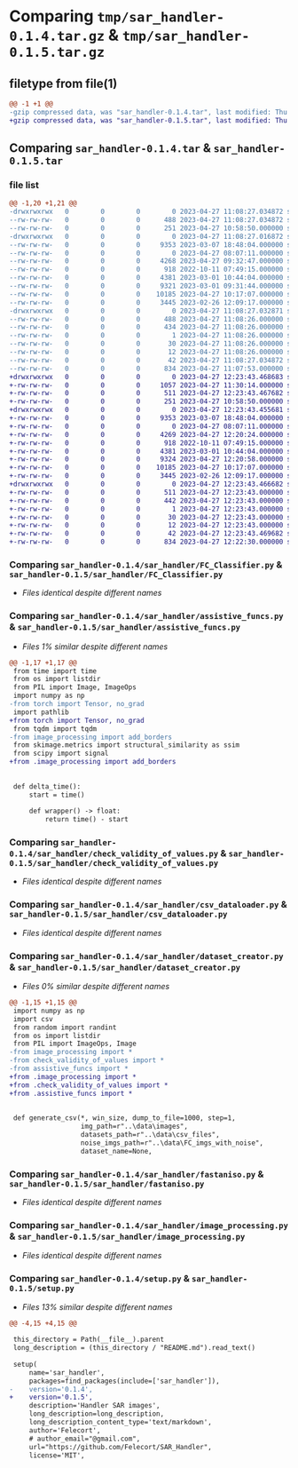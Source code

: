 # Comparing `tmp/sar_handler-0.1.4.tar.gz` & `tmp/sar_handler-0.1.5.tar.gz`

## filetype from file(1)

```diff
@@ -1 +1 @@
-gzip compressed data, was "sar_handler-0.1.4.tar", last modified: Thu Apr 27 11:08:27 2023, max compression
+gzip compressed data, was "sar_handler-0.1.5.tar", last modified: Thu Apr 27 12:23:43 2023, max compression
```

## Comparing `sar_handler-0.1.4.tar` & `sar_handler-0.1.5.tar`

### file list

```diff
@@ -1,20 +1,21 @@
-drwxrwxrwx   0        0        0        0 2023-04-27 11:08:27.034872 sar_handler-0.1.4/
--rw-rw-rw-   0        0        0      488 2023-04-27 11:08:27.034872 sar_handler-0.1.4/PKG-INFO
--rw-rw-rw-   0        0        0      251 2023-04-27 10:58:50.000000 sar_handler-0.1.4/README.md
-drwxrwxrwx   0        0        0        0 2023-04-27 11:08:27.016872 sar_handler-0.1.4/sar_handler/
--rw-rw-rw-   0        0        0     9353 2023-03-07 18:48:04.000000 sar_handler-0.1.4/sar_handler/FC_Classifier.py
--rw-rw-rw-   0        0        0        0 2023-04-27 08:07:11.000000 sar_handler-0.1.4/sar_handler/__init__.py
--rw-rw-rw-   0        0        0     4268 2023-04-27 09:32:47.000000 sar_handler-0.1.4/sar_handler/assistive_funcs.py
--rw-rw-rw-   0        0        0      918 2022-10-11 07:49:15.000000 sar_handler-0.1.4/sar_handler/check_validity_of_values.py
--rw-rw-rw-   0        0        0     4381 2023-03-01 10:44:04.000000 sar_handler-0.1.4/sar_handler/csv_dataloader.py
--rw-rw-rw-   0        0        0     9321 2023-03-01 09:31:44.000000 sar_handler-0.1.4/sar_handler/dataset_creator.py
--rw-rw-rw-   0        0        0    10185 2023-04-27 10:17:07.000000 sar_handler-0.1.4/sar_handler/fastaniso.py
--rw-rw-rw-   0        0        0     3445 2023-02-26 12:09:17.000000 sar_handler-0.1.4/sar_handler/image_processing.py
-drwxrwxrwx   0        0        0        0 2023-04-27 11:08:27.032871 sar_handler-0.1.4/sar_handler.egg-info/
--rw-rw-rw-   0        0        0      488 2023-04-27 11:08:26.000000 sar_handler-0.1.4/sar_handler.egg-info/PKG-INFO
--rw-rw-rw-   0        0        0      434 2023-04-27 11:08:26.000000 sar_handler-0.1.4/sar_handler.egg-info/SOURCES.txt
--rw-rw-rw-   0        0        0        1 2023-04-27 11:08:26.000000 sar_handler-0.1.4/sar_handler.egg-info/dependency_links.txt
--rw-rw-rw-   0        0        0       30 2023-04-27 11:08:26.000000 sar_handler-0.1.4/sar_handler.egg-info/requires.txt
--rw-rw-rw-   0        0        0       12 2023-04-27 11:08:26.000000 sar_handler-0.1.4/sar_handler.egg-info/top_level.txt
--rw-rw-rw-   0        0        0       42 2023-04-27 11:08:27.034872 sar_handler-0.1.4/setup.cfg
--rw-rw-rw-   0        0        0      834 2023-04-27 11:07:53.000000 sar_handler-0.1.4/setup.py
+drwxrwxrwx   0        0        0        0 2023-04-27 12:23:43.468683 sar_handler-0.1.5/
+-rw-rw-rw-   0        0        0     1057 2023-04-27 11:30:14.000000 sar_handler-0.1.5/LICENSE
+-rw-rw-rw-   0        0        0      511 2023-04-27 12:23:43.467682 sar_handler-0.1.5/PKG-INFO
+-rw-rw-rw-   0        0        0      251 2023-04-27 10:58:50.000000 sar_handler-0.1.5/README.md
+drwxrwxrwx   0        0        0        0 2023-04-27 12:23:43.455681 sar_handler-0.1.5/sar_handler/
+-rw-rw-rw-   0        0        0     9353 2023-03-07 18:48:04.000000 sar_handler-0.1.5/sar_handler/FC_Classifier.py
+-rw-rw-rw-   0        0        0        0 2023-04-27 08:07:11.000000 sar_handler-0.1.5/sar_handler/__init__.py
+-rw-rw-rw-   0        0        0     4269 2023-04-27 12:20:24.000000 sar_handler-0.1.5/sar_handler/assistive_funcs.py
+-rw-rw-rw-   0        0        0      918 2022-10-11 07:49:15.000000 sar_handler-0.1.5/sar_handler/check_validity_of_values.py
+-rw-rw-rw-   0        0        0     4381 2023-03-01 10:44:04.000000 sar_handler-0.1.5/sar_handler/csv_dataloader.py
+-rw-rw-rw-   0        0        0     9324 2023-04-27 12:20:58.000000 sar_handler-0.1.5/sar_handler/dataset_creator.py
+-rw-rw-rw-   0        0        0    10185 2023-04-27 10:17:07.000000 sar_handler-0.1.5/sar_handler/fastaniso.py
+-rw-rw-rw-   0        0        0     3445 2023-02-26 12:09:17.000000 sar_handler-0.1.5/sar_handler/image_processing.py
+drwxrwxrwx   0        0        0        0 2023-04-27 12:23:43.466682 sar_handler-0.1.5/sar_handler.egg-info/
+-rw-rw-rw-   0        0        0      511 2023-04-27 12:23:43.000000 sar_handler-0.1.5/sar_handler.egg-info/PKG-INFO
+-rw-rw-rw-   0        0        0      442 2023-04-27 12:23:43.000000 sar_handler-0.1.5/sar_handler.egg-info/SOURCES.txt
+-rw-rw-rw-   0        0        0        1 2023-04-27 12:23:43.000000 sar_handler-0.1.5/sar_handler.egg-info/dependency_links.txt
+-rw-rw-rw-   0        0        0       30 2023-04-27 12:23:43.000000 sar_handler-0.1.5/sar_handler.egg-info/requires.txt
+-rw-rw-rw-   0        0        0       12 2023-04-27 12:23:43.000000 sar_handler-0.1.5/sar_handler.egg-info/top_level.txt
+-rw-rw-rw-   0        0        0       42 2023-04-27 12:23:43.469682 sar_handler-0.1.5/setup.cfg
+-rw-rw-rw-   0        0        0      834 2023-04-27 12:22:30.000000 sar_handler-0.1.5/setup.py
```

### Comparing `sar_handler-0.1.4/sar_handler/FC_Classifier.py` & `sar_handler-0.1.5/sar_handler/FC_Classifier.py`

 * *Files identical despite different names*

### Comparing `sar_handler-0.1.4/sar_handler/assistive_funcs.py` & `sar_handler-0.1.5/sar_handler/assistive_funcs.py`

 * *Files 1% similar despite different names*

```diff
@@ -1,17 +1,17 @@
 from time import time
 from os import listdir
 from PIL import Image, ImageOps
 import numpy as np
-from torch import Tensor, no_grad
 import pathlib
+from torch import Tensor, no_grad
 from tqdm import tqdm
-from image_processing import add_borders
 from skimage.metrics import structural_similarity as ssim
 from scipy import signal
+from .image_processing import add_borders
 
 
 def delta_time():
     start = time()
 
     def wrapper() -> float:
         return time() - start
```

### Comparing `sar_handler-0.1.4/sar_handler/check_validity_of_values.py` & `sar_handler-0.1.5/sar_handler/check_validity_of_values.py`

 * *Files identical despite different names*

### Comparing `sar_handler-0.1.4/sar_handler/csv_dataloader.py` & `sar_handler-0.1.5/sar_handler/csv_dataloader.py`

 * *Files identical despite different names*

### Comparing `sar_handler-0.1.4/sar_handler/dataset_creator.py` & `sar_handler-0.1.5/sar_handler/dataset_creator.py`

 * *Files 0% similar despite different names*

```diff
@@ -1,15 +1,15 @@
 import numpy as np
 import csv
 from random import randint
 from os import listdir
 from PIL import ImageOps, Image
-from image_processing import *
-from check_validity_of_values import *
-from assistive_funcs import *
+from .image_processing import *
+from .check_validity_of_values import *
+from .assistive_funcs import *
 
 
 def generate_csv(*, win_size, dump_to_file=1000, step=1,
                  img_path=r"..\data\images",
                  datasets_path=r"..\data\csv_files",
                  noise_imgs_path=r"..\data\FC_imgs_with_noise",
                  dataset_name=None,
```

### Comparing `sar_handler-0.1.4/sar_handler/fastaniso.py` & `sar_handler-0.1.5/sar_handler/fastaniso.py`

 * *Files identical despite different names*

### Comparing `sar_handler-0.1.4/sar_handler/image_processing.py` & `sar_handler-0.1.5/sar_handler/image_processing.py`

 * *Files identical despite different names*

### Comparing `sar_handler-0.1.4/setup.py` & `sar_handler-0.1.5/setup.py`

 * *Files 13% similar despite different names*

```diff
@@ -4,15 +4,15 @@
 
 this_directory = Path(__file__).parent
 long_description = (this_directory / "README.md").read_text()
 
 setup(
     name='sar_handler',
     packages=find_packages(include=['sar_handler']),
-    version='0.1.4',
+    version='0.1.5',
     description='Handler SAR images',
     long_description=long_description,
     long_description_content_type='text/markdown',
     author='Felecort',
     # author_email="@gmail.com",
     url="https://github.com/Felecort/SAR_Handler",
     license='MIT',
```

